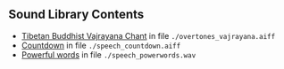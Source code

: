 ## Sound Library Contents

* [Tibetan Buddhist Vajrayana Chant](https://freesound.org/people/djgriffin/sounds/15488/) in file `./overtones_vajrayana.aiff`
* [Countdown](https://freesound.org/people/jppi_Stu/sounds/70986/) in file `./speech_countdown.aiff`
* [Powerful words](https://freesound.org/people/levinj/sounds/8323/) in file `./speech_powerwords.wav`
